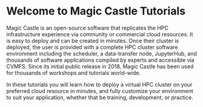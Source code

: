 # Welcome to Magic Castle Tutorials

Magic Castle is an open-source software that replicates the HPC infrastructure experience via community or commercial cloud resources. It is easy to deploy and can be created in minutes. Once their cluster is deployed, the user is provided with a complete HPC cluster software environment including the scheduler, a data-transfer node, JupyterHub, and thousands of software applications compiled by experts and accessible via CVMFS. Since its initial public release in 2018, Magic Castle has been used for thousands of workshops and tutorials world-wide.

In these tutorials you will learn how to deploy a virtual HPC cluster on your preferred cloud resource in minutes, and fully customize your environment to suit your application, whether that be training, development, or practice.

```{tableofcontents}
```
